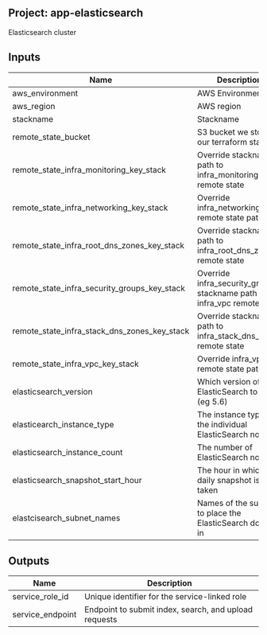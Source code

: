 ## Project: app-elasticsearch

Elasticsearch cluster


## Inputs

| Name | Description | Type | Default | Required |
|------|-------------|:----:|:-----:|:-----:|
| aws_environment | AWS Environment | string | - | yes |
| aws_region | AWS region | string | `eu-west-1` | no |
| stackname | Stackname | string | - | yes |
| remote_state_bucket | S3 bucket we store our terraform state in | string | - | yes |
| remote_state_infra_monitoring_key_stack | Override stackname path to infra_monitoring remote state | string | `` | no |
| remote_state_infra_networking_key_stack | Override infra_networking remote state path | string | `` | no |
| remote_state_infra_root_dns_zones_key_stack | Override stackname path to infra_root_dns_zones remote state | string | `` | no |
| remote_state_infra_security_groups_key_stack | Override infra_security_groups stackname path to infra_vpc remote state | string | `` | no |
| remote_state_infra_stack_dns_zones_key_stack | Override stackname path to infra_stack_dns_zones remote state | string | `` | no |
| remote_state_infra_vpc_key_stack | Override infra_vpc remote state path | string | `` | no |
| elasticsearch_version | Which version of ElasticSearch to use (eg 5.6) | string | `5.6` | no |
| elasticearch_instance_type | The instance type of the individual ElasticSearch nodes | string | `m4.2xlarge.elasticsearch` | no |
| elasticsearch_instance_count | The number of ElasticSearch nodes | string | `3` | no |
| elasticsearch_snapshot_start_hour | The hour in which the daily snapshot is taken | string | `01:00` | no |
| elastcisearch_subnet_names | Names of the subnets to place the ElasticSearch domain in | list | `<list>` | yes |

## Outputs

| Name | Description |
|------|-------------|
| service_role_id | Unique identifier for the service-linked role |
| service_endpoint | Endpoint to submit index, search, and upload requests |
